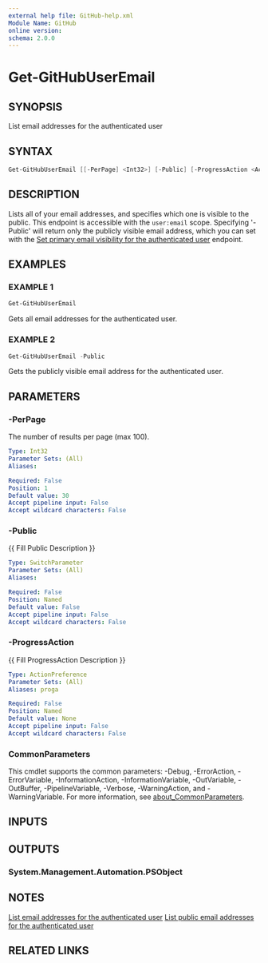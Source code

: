 ```yaml
---
external help file: GitHub-help.xml
Module Name: GitHub
online version:
schema: 2.0.0
---
```


# Get-GitHubUserEmail

## SYNOPSIS
List email addresses for the authenticated user

## SYNTAX

```powershell
Get-GitHubUserEmail [[-PerPage] <Int32>] [-Public] [-ProgressAction <ActionPreference>] [<CommonParameters>]
```

## DESCRIPTION
Lists all of your email addresses, and specifies which one is visible to the public.
This endpoint is accessible with the `user:email` scope.
Specifying '-Public' will return only the publicly visible email address, which you can set with the [Set primary email visibility for the
authenticated user](https://docs.github.com/rest/users/emails#set-primary-email-visibility-for-the-authenticated-user) endpoint.

## EXAMPLES

### EXAMPLE 1
```powershell
Get-GitHubUserEmail
```

Gets all email addresses for the authenticated user.

### EXAMPLE 2
```powershell
Get-GitHubUserEmail -Public
```

Gets the publicly visible email address for the authenticated user.

## PARAMETERS

### -PerPage
The number of results per page (max 100).

```yaml
Type: Int32
Parameter Sets: (All)
Aliases:

Required: False
Position: 1
Default value: 30
Accept pipeline input: False
Accept wildcard characters: False
```

### -Public
{{ Fill Public Description }}

```yaml
Type: SwitchParameter
Parameter Sets: (All)
Aliases:

Required: False
Position: Named
Default value: False
Accept pipeline input: False
Accept wildcard characters: False
```

### -ProgressAction
{{ Fill ProgressAction Description }}

```yaml
Type: ActionPreference
Parameter Sets: (All)
Aliases: proga

Required: False
Position: Named
Default value: None
Accept pipeline input: False
Accept wildcard characters: False
```

### CommonParameters
This cmdlet supports the common parameters: -Debug, -ErrorAction, -ErrorVariable, -InformationAction, -InformationVariable, -OutVariable, -OutBuffer, -PipelineVariable, -Verbose, -WarningAction, and -WarningVariable. For more information, see [about_CommonParameters](http://go.microsoft.com/fwlink/?LinkID=113216).

## INPUTS

## OUTPUTS

### System.Management.Automation.PSObject
## NOTES
[List email addresses for the authenticated user](https://docs.github.com/rest/users/emails#list-email-addresses-for-the-authenticated-user)
[List public email addresses for the authenticated user](https://docs.github.com/en/rest/users/emails#list-public-email-addresses-for-the-authenticated-user)

## RELATED LINKS

